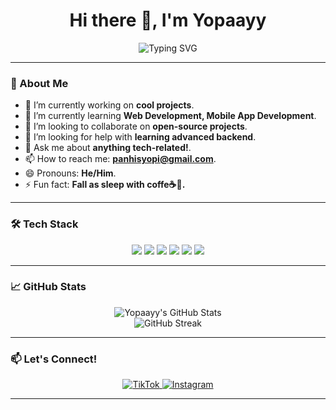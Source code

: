 <h1 align="center">Hi there 👋, I'm Yopaayy</h1>

<p align="center">
  <img src="https://readme-typing-svg.demolab.com?font=Fira+Code&size=22&pause=1000&center=true&vCenter=true&width=435&lines=Welcome+to+my+GitHub+Profile!" alt="Typing SVG" />
</p>

---

### 🚀 About Me
- 🔭 I’m currently working on **cool projects**.
- 🌱 I’m currently learning **Web Development, Mobile App Development**.
- 👯 I’m looking to collaborate on **open-source projects**.
- 🤔 I’m looking for help with **learning advanced backend**.
- 💬 Ask me about **anything tech-related!**.
- 📫 How to reach me: **panhisyopi@gmail.com**.
- 😄 Pronouns: **He/Him**.
- ⚡ Fun fact: **Fall as sleep with coffe☕🌙.**

---

### 🛠️ Tech Stack
<div align="center">
  <img src="https://img.shields.io/badge/HTML5-E34F26?style=for-the-badge&logo=html5&logoColor=white" />
  <img src="https://img.shields.io/badge/CSS3-1572B6?style=for-the-badge&logo=css3&logoColor=white" />
  <img src="https://img.shields.io/badge/JavaScript-323330?style=for-the-badge&logo=javascript&logoColor=F7DF1E" />
  <img src="https://img.shields.io/badge/PHP-777BB4?style=for-the-badge&logo=php&logoColor=white" />
  <img src="https://img.shields.io/badge/Laravel-FF2D20?style=for-the-badge&logo=laravel&logoColor=white" />
  <img src="https://img.shields.io/badge/Flutter-02569B?style=for-the-badge&logo=flutter&logoColor=white" />
</div>

---

### 📈 GitHub Stats
<div align="center">
  <img src="https://github-readme-stats.vercel.app/api?username=yopaayy&show_icons=true&theme=radical" alt="Yopaayy's GitHub Stats" />
  <br/>
  <img src="https://github-readme-streak-stats.herokuapp.com/?user=yopaayy&theme=radical" alt="GitHub Streak" />
</div>

---

### 📫 Let's Connect!
<div align="center">
  <a href="https://www.tiktok.com/@yovoyeg143" target="_blank">
    <img src="https://img.shields.io/badge/TikTok-000000?style=for-the-badge&logo=tiktok&logoColor=white" alt="TikTok" />
  </a>
  <a href="https://www.instagram.com/your_instagram_username" target="_blank">
    <img src="https://img.shields.io/badge/Instagram-E4405F?style=for-the-badge&logo=instagram&logoColor=white" alt="Instagram" />
  </a>
</div>

---
